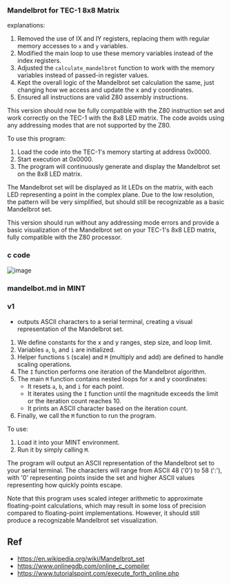  
### Mandelbrot for TEC-1 8x8 Matrix
explanations:

1. Removed the use of IX and IY registers, replacing them with regular memory accesses to `x` and `y` variables.
2. Modified the main loop to use these memory variables instead of the index registers.
3. Adjusted the `calculate_mandelbrot` function to work with the memory variables instead of passed-in register values.
4. Kept the overall logic of the Mandelbrot set calculation the same, just changing how we access and update the x and y coordinates.
5. Ensured all instructions are valid Z80 assembly instructions.

This version should now be fully compatible with the Z80 instruction set and work correctly on the TEC-1 with the 8x8 LED matrix. The code avoids using any addressing modes that are not supported by the Z80.

To use this program:

1. Load the code into the TEC-1's memory starting at address 0x0000.
2. Start execution at 0x0000.
3. The program will continuously generate and display the Mandelbrot set on the 8x8 LED matrix.

The Mandelbrot set will be displayed as lit LEDs on the matrix, with each LED representing a point in the complex plane. Due to the low resolution, the pattern will be very simplified, but should still be recognizable as a basic Mandelbrot set.

This version should run without any addressing mode errors and provide a basic visualization of the Mandelbrot set on your TEC-1's 8x8 LED matrix, fully compatible with the Z80 processor.


### c code
![image](https://user-images.githubusercontent.com/58069246/205287649-7251a3ef-b013-4e9d-bf3a-3ca4884316db.png)

###  mandelbot.md in MINT



### v1
- outputs ASCII characters to a serial terminal, creating a visual representation of the Mandelbrot set.
1. We define constants for the x and y ranges, step size, and loop limit.
2. Variables `a`, `b`, and `i` are initialized.
3. Helper functions `S` (scale) and `M` (multiply and add) are defined to handle scaling operations.
4. The `I` function performs one iteration of the Mandelbrot algorithm.
5. The main `M` function contains nested loops for x and y coordinates:
   - It resets `a`, `b`, and `i` for each point.
   - It iterates using the `I` function until the magnitude exceeds the limit or the iteration count reaches 10.
   - It prints an ASCII character based on the iteration count.
6. Finally, we call the `M` function to run the program.

To use:
1. Load it into your MINT environment.
2. Run it by simply calling `M`.

The program will output an ASCII representation of the Mandelbrot set to your serial terminal. The characters will range from ASCII 48 ('0') to 58 (':'), with '0' representing points inside the set and higher ASCII values representing how quickly points escape.

Note that this program uses scaled integer arithmetic to approximate floating-point calculations, which may result in some loss of precision compared to floating-point implementations. However, it should still produce a recognizable Mandelbrot set visualization.


## Ref
- https://en.wikipedia.org/wiki/Mandelbrot_set
- https://www.onlinegdb.com/online_c_compiler
- https://www.tutorialspoint.com/execute_forth_online.php

